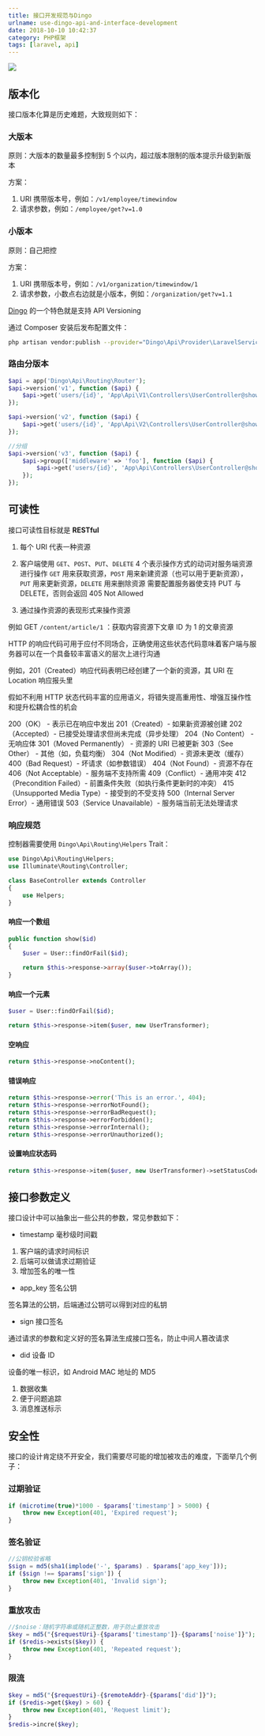 ```yaml
---
title: 接口开发规范与Dingo
urlname: use-dingo-api-and-interface-development
date: 2018-10-10 10:42:37
category: PHP框架
tags: [laravel, api]
---
```


![](https://cdn.jsdelivr.net/gh/liluoao/cdn@main/image/dingo.png)

<!-- more -->

## 版本化

接口版本化算是历史难题，大致规则如下：

### 大版本

原则：大版本的数量最多控制到 5 个以内，超过版本限制的版本提示升级到新版本

方案：

   1. URI 携带版本号，例如：`/v1/employee/timewindow`
   2. 请求参数，例如：`/employee/get?v=1.0`

### 小版本

原则：自己把控

方案：

   1. URI 携带版本号，例如：`/v1/organization/timewindow/1`
   2. 请求参数，小数点右边就是小版本，例如：`/organization/get?v=1.1`

[Dingo](https://github.com/dingo/api) 的一个特色就是支持 API Versioning

通过 Composer 安装后发布配置文件：

```bash
php artisan vendor:publish --provider="Dingo\Api\Provider\LaravelServiceProvider"
```

### 路由分版本

```php
$api = app('Dingo\Api\Routing\Router');
$api->version('v1', function ($api) {
    $api->get('users/{id}', 'App\Api\V1\Controllers\UserController@show');
});

$api->version('v2', function ($api) {
    $api->get('users/{id}', 'App\Api\V2\Controllers\UserController@show');
});

//分组
$api->version('v3', function ($api) {
    $api->group(['middleware' => 'foo'], function ($api) {
        $api->get('users/{id}', 'App\Api\Controllers\UserController@show');
    });
});
```

## 可读性

接口可读性目标就是 **RESTful**

1. 每个 URI 代表一种资源

2. 客户端使用 `GET`、`POST`、`PUT`、`DELETE` 4 个表示操作方式的动词对服务端资源进行操作
 `GET` 用来获取资源，`POST` 用来新建资源（也可以用于更新资源），`PUT` 用来更新资源，`DELETE` 用来删除资源
 需要配置服务器使支持 PUT 与 DELETE，否则会返回 405 Not Allowed

3. 通过操作资源的表现形式来操作资源

例如 GET `/content/article/1` ：获取内容资源下文章 ID 为 1 的文章资源

HTTP 的响应代码可用于应付不同场合，正确使用这些状态代码意味着客户端与服务器可以在一个具备较丰富语义的层次上进行沟通

例如，201（Created）响应代码表明已经创建了一个新的资源，其 URI 在 Location 响应报头里

假如不利用 HTTP 状态代码丰富的应用语义，将错失提高重用性、增强互操作性和提升松耦合性的机会

200（OK） - 表示已在响应中发出
201（Created）- 如果新资源被创建
202（Accepted）- 已接受处理请求但尚未完成（异步处理）
204（No Content） - 无响应体
301（Moved Permanently） - 资源的 URI 已被更新
303（See Other） - 其他（如，负载均衡）
304（Not Modified）- 资源未更改（缓存）
400（Bad Request）- 坏请求（如参数错误）
404（Not Found）- 资源不存在
406（Not Acceptable）- 服务端不支持所需
409（Conflict）- 通用冲突
412（Precondition Failed）- 前置条件失败（如执行条件更新时的冲突）
415（Unsupported Media Type）- 接受到的不受支持
500（Internal Server Error）- 通用错误
503（Service Unavailable）- 服务端当前无法处理请求

### 响应规范

控制器需要使用 `Dingo\Api\Routing\Helpers` Trait：

```php
use Dingo\Api\Routing\Helpers;
use Illuminate\Routing\Controller;

class BaseController extends Controller
{
    use Helpers;
}
```

#### 响应一个数组

```php
public function show($id)
{
    $user = User::findOrFail($id);

    return $this->response->array($user->toArray());
}
```

#### 响应一个元素

```php
$user = User::findOrFail($id);

return $this->response->item($user, new UserTransformer);
```

#### 空响应

```php
return $this->response->noContent();
```

#### 错误响应

```php
return $this->response->error('This is an error.', 404);
return $this->response->errorNotFound();
return $this->response->errorBadRequest();
return $this->response->errorForbidden();
return $this->response->errorInternal();
return $this->response->errorUnauthorized();
```

#### 设置响应状态码

```php
return $this->response->item($user, new UserTransformer)->setStatusCode(200);
```

## 接口参数定义

接口设计中可以抽象出一些公共的参数，常见参数如下：

- timestamp 毫秒级时间戳

 1. 客户端的请求时间标识
 2. 后端可以做请求过期验证
 3. 增加签名的唯一性

- app_key 签名公钥

 签名算法的公钥，后端通过公钥可以得到对应的私钥

- sign 接口签名

 通过请求的参数和定义好的签名算法生成接口签名，防止中间人篡改请求

- did 设备 ID

 设备的唯一标识，如 Android MAC 地址的 MD5
 1. 数据收集
 2. 便于问题追踪
 3. 消息推送标示

## 安全性

接口的设计肯定绕不开安全，我们需要尽可能的增加被攻击的难度，下面举几个例子：

### 过期验证

```php
if (microtime(true)*1000 - $params['timestamp'] > 5000) {
    throw new Exception(401, 'Expired request');
}
```

### 签名验证

```php
//公钥校验省略
$sign = md5(sha1(implode('-', $params) . $params['app_key']));
if ($sign !== $params['sign']) {
    throw new Exception(401, 'Invalid sign');
}
```

### 重放攻击

```php
//$noise：随机字符串或随机正整数，用于防止重放攻击
$key = md5("{$requestUri}-{$params['timestamp']}-{$params['noise']}");
if ($redis->exists($key)) {
    throw new Exception(401, 'Repeated request');
}
```

### 限流

```php
$key = md5("{$requestUri}-{$remoteAddr}-{$params['did']}");
if ($redis->get($key) > 60) {
    throw new Exception(401, 'Request limit');
}
$redis->incre($key);
```
